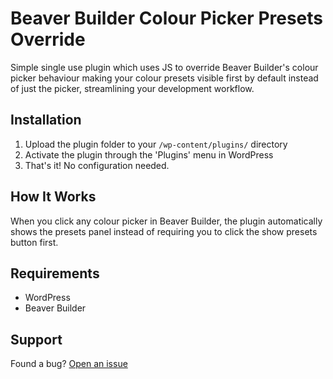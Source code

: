 # Beaver Builder Colour Picker Presets Override

Simple single use plugin which uses JS to override Beaver Builder's colour picker behaviour making your colour presets visible first by default instead of just the picker, streamlining your development workflow. 

## Installation

1. Upload the plugin folder to your `/wp-content/plugins/` directory
2. Activate the plugin through the 'Plugins' menu in WordPress
3. That's it! No configuration needed.

## How It Works

When you click any colour picker in Beaver Builder, the plugin automatically shows the presets panel instead of requiring you to click the show presets button first.

## Requirements
- WordPress
- Beaver Builder

## Support

Found a bug? [Open an issue](https://github.com/weavedigital/bb-color-picker-override/issues)
